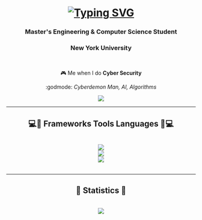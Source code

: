 <h1 align = "center">
  <a href="https://git.io/typing-svg">
    <img src="https://readme-typing-svg.demolab.com?font=PT+Sans&weight=700&size=25&pause=1000&color=0E62F7&background=07FD7300&center=true&random=false&width=550&height=90&lines=WOULD+YOU+KINDLY+STAY%3F" alt="Typing SVG" />
  </a>
</h1>

<h3 align= "center">Master's Engineering & Computer Science Student</h3>
<h3 align= "center"> New York University</h3>
<br/>

<div align = "center">

🎮 Me when I do **Cyber Security**

:godmode: *Cyberdemon Man, AI, Algorithms*

</div>

<div align="center">
  <a href="https://www.linkedin.com/in/niranjan-ajgaonkar-b2b895225/" target="_blank">
    <img src ="https://img.shields.io/badge/LinkedIn-0077B5?style=for-the-badge&logo=linkedin&logoColor=white" target="_blank"/>
  </a>
</div>

<hr/>

<h2 align="center">💻🔧 Frameworks Tools Languages 🔧💻</h2>
<br/>
<div align="center">
  <a href="https://skillicons.dev">
    <img src="https://skillicons.dev/icons?i=c,cpp,cs,unity"/><br>
    <img src="https://skillicons.dev/icons?i=py,js,html,css,java,tensorflow,opencv"/><br>
    <img src="https://skillicons.dev/icons?i=git,aws,docker,azure,bash,cmake,mysql,kali,vim"/>
  </a>
</div>

<br/>
<hr/>

<div align="center">
<h2>🌳 Statistics 🌳</h2>
<br>
<div align="center">
  <img src="https://streak-stats.demolab.com/?user=NR-NJN&theme=dark&count_private=true"/>
</div>
